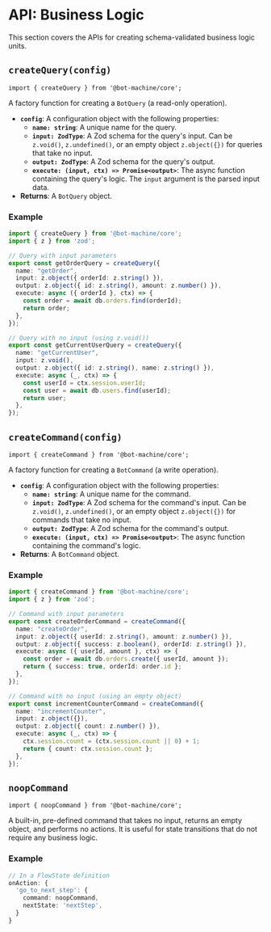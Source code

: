 # API: Business Logic

This section covers the APIs for creating schema-validated business logic units.

## `createQuery(config)`

`import { createQuery } from '@bot-machine/core';`

A factory function for creating a `BotQuery` (a read-only operation).

-   **`config`**: A configuration object with the following properties:
    -   **`name: string`**: A unique name for the query.
    -   **`input: ZodType`**: A Zod schema for the query's input. Can be `z.void()`, `z.undefined()`, or an empty object `z.object({})` for queries that take no input.
    -   **`output: ZodType`**: A Zod schema for the query's output.
    -   **`execute: (input, ctx) => Promise<output>`**: The async function containing the query's logic. The `input` argument is the parsed input data.
-   **Returns**: A `BotQuery` object.

### Example

```typescript
import { createQuery } from '@bot-machine/core';
import { z } from 'zod';

// Query with input parameters
export const getOrderQuery = createQuery({
  name: "getOrder",
  input: z.object({ orderId: z.string() }),
  output: z.object({ id: z.string(), amount: z.number() }),
  execute: async ({ orderId }, ctx) => {
    const order = await db.orders.find(orderId);
    return order;
  },
});

// Query with no input (using z.void())
export const getCurrentUserQuery = createQuery({
  name: "getCurrentUser",
  input: z.void(),
  output: z.object({ id: z.string(), name: z.string() }),
  execute: async (_, ctx) => {
    const userId = ctx.session.userId;
    const user = await db.users.find(userId);
    return user;
  },
});
```

## `createCommand(config)`

`import { createCommand } from '@bot-machine/core';`

A factory function for creating a `BotCommand` (a write operation).

-   **`config`**: A configuration object with the following properties:
    -   **`name: string`**: A unique name for the command.
    -   **`input: ZodType`**: A Zod schema for the command's input. Can be `z.void()`, `z.undefined()`, or an empty object `z.object({})` for commands that take no input.
    -   **`output: ZodType`**: A Zod schema for the command's output.
    -   **`execute: (input, ctx) => Promise<output>`**: The async function containing the command's logic.
-   **Returns**: A `BotCommand` object.

### Example

```typescript
import { createCommand } from '@bot-machine/core';
import { z } from 'zod';

// Command with input parameters
export const createOrderCommand = createCommand({
  name: "createOrder",
  input: z.object({ userId: z.string(), amount: z.number() }),
  output: z.object({ success: z.boolean(), orderId: z.string() }),
  execute: async ({ userId, amount }, ctx) => {
    const order = await db.orders.create({ userId, amount });
    return { success: true, orderId: order.id };
  },
});

// Command with no input (using an empty object)
export const incrementCounterCommand = createCommand({
  name: "incrementCounter",
  input: z.object({}),
  output: z.object({ count: z.number() }),
  execute: async (_, ctx) => {
    ctx.session.count = (ctx.session.count || 0) + 1;
    return { count: ctx.session.count };
  },
});
```

## `noopCommand`

`import { noopCommand } from '@bot-machine/core';`

A built-in, pre-defined command that takes no input, returns an empty object, and performs no actions. It is useful for state transitions that do not require any business logic.

### Example

```typescript
// In a FlowState definition
onAction: {
  'go_to_next_step': {
    command: noopCommand,
    nextState: 'nextStep',
  }
}
```
